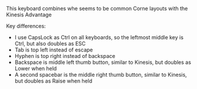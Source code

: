 This keyboard combines whe seems to be common Corne layouts with the Kinesis
Advantage

Key differences:

-   I use CapsLock as Ctrl on all keyboards, so the leftmost middle key is Ctrl,
    but also doubles as ESC
-   Tab is top left instead of escape
-   Hyphen is top right instead of backspace
-   Backspace is middle left thumb button, similar to Kinesis, but doubles as
    Lower when held
-   A second spacebar is the middle right thumb button, similar to Kinesis, but
    doubles as Raise when held
